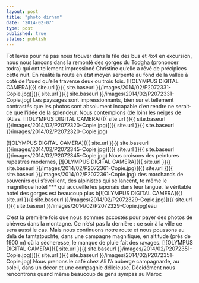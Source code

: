 ```yaml
---
layout: post
title: "photo dirham"
date: "2014-02-07"
type: post
published: true
status: publish
---
```


Tot levés pour ne pas nous trouver dans la file des bus et 4x4 en excursion, nous nous lançons dans la remonté des gorges du Todgha (prononcer todra) qui ont tellement impressioné Christine qu’elle a rêvé de précipices cette nuit. En réalité la route en état moyen serpente au fond de la vallée à coté de l’oued qu’elle traverse deux ou trois fois. [![OLYMPUS DIGITAL CAMERA]({{ site.url }}{{ site.baseurl }}/images/2014/02/P2072331-Copie.jpg)]({{ site.url }}{{ site.baseurl }}/images/2014/02/P2072331-Copie.jpg) Les paysages sont impressionnants, bien sur et tellement contrastés que les photos sont absolument incapable d’en rendre ne serait-ce que l’idée de la splendeur. Nous contemplons (de loin) les neiges de l’Atlas. [![OLYMPUS DIGITAL CAMERA]({{ site.url }}{{ site.baseurl }}/images/2014/02/P2072320-Copie.jpg)]({{ site.url }}{{ site.baseurl }}/images/2014/02/P2072320-Copie.jpg)

[![OLYMPUS DIGITAL CAMERA]({{ site.url }}{{ site.baseurl }}/images/2014/02/P2072345-Copie.jpg)]({{ site.url }}{{ site.baseurl }}/images/2014/02/P2072345-Copie.jpg) Nous croisons des peintures rupestres modernes, [![OLYMPUS DIGITAL CAMERA]({{ site.url }}{{ site.baseurl }}/images/2014/02/P2072361-Copie.jpg)]({{ site.url }}{{ site.baseurl }}/images/2014/02/P2072361-Copie.jpg) des marchands de souvenirs qui s’éveillent, des alpinistes qui se lancent, te même le magnifique hotel \*\*\* qui accueille les japonais dans leur langue. le véritable hotel des gorges est beaucoup plus b[![OLYMPUS DIGITAL CAMERA]({{ site.url }}{{ site.baseurl }}/images/2014/02/P2072329-Copie.jpg)]({{ site.url }}{{ site.baseurl }}/images/2014/02/P2072329-Copie.jpg)eau

C’est la première fois que nous sommes accostés pour payer des photos de chèvres dans la montagne. Ce n’e’st pas la dernière : ce soir à la ville ce sera aussi le cas. Mais nous continuons notre route et nous poussons au delà de tamtatouchte, dans une campagne magnifique, en altitude (près de 1900 m) où la sècheresse, le manque de pluie fait des ravages. [![OLYMPUS DIGITAL CAMERA]({{ site.url }}{{ site.baseurl }}/images/2014/02/P2072351-Copie.jpg)]({{ site.url }}{{ site.baseurl }}/images/2014/02/P2072351-Copie.jpg) Nous prenons le café chez Ali l’à auberge campagnarde, au soleil, dans un décor et une compagnie délicieuse. Décidément nous rencontrons quand même beaucoup de gens sympas au Maroc
